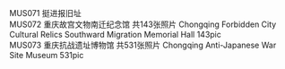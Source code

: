 MUS071 挺进报旧址<br>
MUS072 重庆故宫文物南迁纪念馆 共143张照片 Chongqing Forbidden City Cultural Relics Southward Migration Memorial Hall 143pic<br>
MUS073 重庆抗战遗址博物馆 共531张照片 Chongqing Anti-Japanese War Site Museum 531pic<br>
